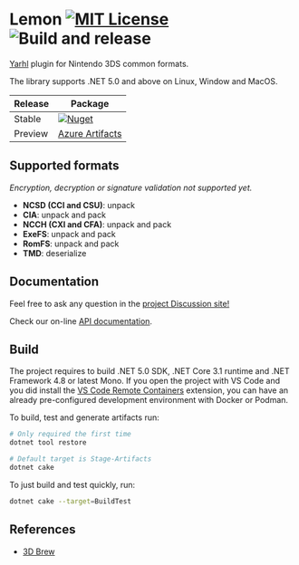 # Lemon [![MIT License](https://img.shields.io/badge/license-MIT-blue.svg?style=flat)](https://choosealicense.com/licenses/mit/) ![Build and release](https://github.com/SceneGate/Lemon/workflows/Build%20and%20release/badge.svg)

[Yarhl](https://github.com/SceneGate/yarhl) plugin for Nintendo 3DS common
formats.

The library supports .NET 5.0 and above on Linux, Window and MacOS.

<!-- prettier-ignore -->
| Release | Package                                                           |
| ------- | ----------------------------------------------------------------- |
| Stable  | [![Nuget](https://img.shields.io/nuget/v/SceneGate.Lemon?label=nuget.org&logo=nuget)](https://www.nuget.org/packages/SceneGate.Lemon) |
| Preview | [Azure Artifacts](https://dev.azure.com/SceneGate/SceneGate/_packaging?_a=feed&feed=SceneGate-Preview) |

## Supported formats

_Encryption, decryption or signature validation not supported yet._

- **NCSD (CCI and CSU)**: unpack
- **CIA**: unpack and pack
- **NCCH (CXI and CFA)**: unpack and pack
- **ExeFS**: unpack and pack
- **RomFS**: unpack and pack
- **TMD**: deserialize

## Documentation

Feel free to ask any question in the
[project Discussion site!](https://github.com/SceneGate/Lemon/discussions)

Check our on-line [API documentation](https://scenegate.github.io/Lemon/).

## Build

The project requires to build .NET 5.0 SDK, .NET Core 3.1 runtime and .NET
Framework 4.8 or latest Mono. If you open the project with VS Code and you did
install the
[VS Code Remote Containers](https://code.visualstudio.com/docs/remote/containers)
extension, you can have an already pre-configured development environment with
Docker or Podman.

To build, test and generate artifacts run:

```sh
# Only required the first time
dotnet tool restore

# Default target is Stage-Artifacts
dotnet cake
```

To just build and test quickly, run:

```sh
dotnet cake --target=BuildTest
```

## References

- [3D Brew](https://www.3dbrew.org/wiki/Main_Page)
